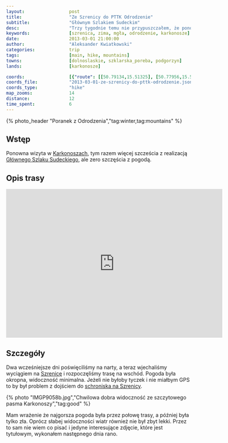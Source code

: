 ```yaml
---
layout:                 post
title:                  "Ze Szrenicy do PTTK Odrodzenie"
subtitle:               "Głównym Szlakiem Sudeckim"
desc:                   "Trzy tygodnie temu nie przypuszczałem, że ponownie będę chodził po Karkonoszach i to w tej samej okolicy. Tego dnia spotkaliśmy się z nieprzyjemną pogodą: mgła z widocznością na kilka metrów oraz silny wiatr."
keywords:               [szrenica, zima, mgła, odrodzenie, karkonosze]
date:                   2013-03-01 21:00:00
author:                 "Aleksander Kwiatkowski"
categories:             trip
tags:                   [main, hike, mountains]
towns:                  [dolnoslaskie, szklarska_poreba, podgorzyn]
lands:                  [karkonosze]

coords:                 [{"route": [[50.79134,15.51325], [50.77956,15.53544], [50.77742,15.55724], [50.77671,15.60179], [50.76520,15.62239], [50.76314,15.63985]], "type": "hike"}]
coords_file:            "2013-03-01-ze-szrenicy-do-pttk-odrodzenie.json"
coords_type:            "hike"
map_zooms:              14
distance:               12
time_spent:             6
---
```


[wiki-gss]:                     https://pl.wikipedia.org/wiki/G%C5%82%C3%B3wny_Szlak_Sudecki
[wiki-szrenica]:                https://pl.wikipedia.org/wiki/Szrenica
[wiki-szrenica-schr]:           https://pl.wikipedia.org/wiki/Schronisko_na_Szrenicy
[wiki-karkonosze]:              https://pl.wikipedia.org/wiki/Karkonosze

{% photo_header "Poranek z Odrodzenia","tag:winter,tag:mountains" %}

Wstęp
-----

Ponowna wizyta w [Karkonoszach][wiki-karkonosze], tym razem więcej szcześcia z
realizacją [Głównego Szlaku Sudeckiego][wiki-gss], ale zero szczęścia z pogodą.

Opis trasy
----------

<iframe height='405' width='590' frameborder='0' allowtransparency='true' scrolling='no' src='https://www.strava.com/activities/333324704/embed/930e6c8a8dc045691f3901222df50b492ed4bdf3'></iframe>


Szczegóły
---------

Dwa wcześniejsze dni poświęciliśmy na narty, a teraz wjechaliśmy wyciągiem na [Szrenicę][wiki-szrenica] i
rozpoczęliśmy trasę na wschód. Pogoda była okropna, widoczność minimalna. Jeżeli nie byłoby tyczek i nie
miałbym GPS to by był problem z dojściem do [schroniska na Szrenicy][wiki-szrenica-schr].

{% photo "IMGP9058b.jpg","Chwilowa dobra widoczność ze szczytowego pasma Karkonoszy","tag:good" %}

Mam wrażenie że najgorsza pogoda była przez połowę trasy, a później była tylko zła. Oprócz słabej widoczności
wiatr również nie był zbyt lekki. Przez to sam nie wiem co pisać i jedyne interesujące zdjęcie, które jest tytułowym,
wykonałem następnego dnia rano.
